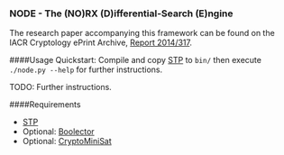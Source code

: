 ### NODE - The (NO)RX (D)ifferential-Search (E)ngine

The research paper accompanying this framework can be found on the IACR Cryptology ePrint Archive, [Report 2014/317](https://eprint.iacr.org/2014/317).

####Usage
Quickstart: Compile and copy [STP](https://stp.github.io/stp/) to `bin/` then execute `./node.py --help` for further instructions.

TODO: Further instructions.

####Requirements

  * [STP](https://stp.github.io/stp/)
  * Optional: [Boolector](http://fmv.jku.at/boolector/)
  * Optional: [CryptoMiniSat](https://github.com/msoos/cryptominisat)
